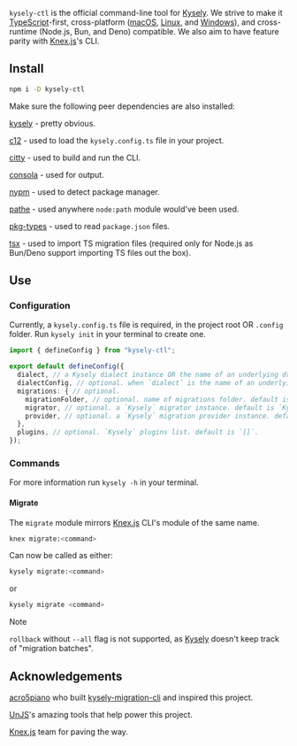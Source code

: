 `kysely-ctl` is the official command-line tool for [Kysely](https://kysely.dev). We strive to make it [TypeScript](https://www.typescriptlang.org/)-first, cross-platform ([macOS](https://www.apple.com/macos), [Linux](https://www.linux.org/), and [Windows]()), and cross-runtime (Node.js, Bun, and Deno) compatible. We also aim to have feature parity with [Knex.js](https://knexjs.org)'s CLI.

## Install

```bash
npm i -D kysely-ctl
```

Make sure the following peer dependencies are also installed:

[kysely](https://github.com/kysely-org/kysely) - pretty obvious.

[c12](https://github.com/unjs/c12) - used to load the `kysely.config.ts` file in your project.

[citty](https://github.com/unjs/citty) - used to build and run the CLI.

[consola](https://github.com/unjs/consola) - used for output.

[nypm](https://github.com/unjs/nypm) - used to detect package manager.

[pathe](https://github.com/unjs/pathe) - used anywhere `node:path` module would've been used.

[pkg-types](https://github.com/unjs/pkg-types) - used to read `package.json` files.

[tsx](https://github.com/privatenumber/tsx) - used to import TS migration files (required only for Node.js as Bun/Deno support importing TS files out the box).

## Use

### Configuration

Currently, a `kysely.config.ts` file is required, in the project root OR `.config` folder. Run `kysely init` in your terminal to create one.

```ts
import { defineConfig } from "kysely-ctl";

export default defineConfig({
  dialect, // a Kysely dialect instance OR the name of an underlying driver library (e.g. `'pg'`).
  dialectConfig, // optional. when `dialect` is the name of an underlying driver library, `dialectConfig` is the options passed to the Kysely dialect that matches that library.
  migrations: { // optional.
    migrationFolder, // optional. name of migrations folder. default is `'migrations'`.
    migrator, // optional. a `Kysely` migrator instance. default is `Kysely`'s `Migrator`.
    provider, // optional. a `Kysely` migration provider instance. default is `kysely-ctl`'s `TSFileMigrationProvider`.
  },
  plugins, // optional. `Kysely` plugins list. default is `[]`.
});
```

### Commands

For more information run `kysely -h` in your terminal.

#### Migrate

The `migrate` module mirrors [Knex.js](https://knexjs.org) CLI's module of the same name.

```bash
knex migrate:<command>
```

Can now be called as either:

```bash
kysely migrate:<command>
```

or

```bash
kysely migrate <command>
```

> [!NOTE]
> `rollback` without `--all` flag is not supported, as [Kysely](https://kysely.dev) doesn't keep track of "migration batches".

## Acknowledgements

[acro5piano](https://github.com/acro5piano) who built [kysely-migration-cli](https://github.com/acro5piano/kysely-migration-cli) and inspired this project.

[UnJS](https://unjs.io)'s amazing tools that help power this project.

[Knex.js](https://knexjs.org) team for paving the way.
